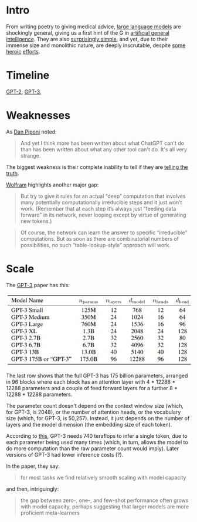 # Intro

From writing poetry to giving medical advice, [large language models](https://en.wikipedia.org/wiki/Large_language_model) are shockingly general, giving us a first hint of the G in [artificial general intelligence](https://en.wikipedia.org/wiki/Artificial_general_intelligence).  They are also [surprisingly simple](https://dugas.ch/artificial_curiosity/GPT_architecture.html), and yet, due to their immense size and monolithic nature, are deeply inscrutable, despite [some](https://arxiv.org/abs/2211.00593) [heroic](https://arxiv.org/abs/2012.14913) [efforts](https://arxiv.org/abs/2305.16130).

# Timeline

[GPT-2](https://en.wikipedia.org/wiki/GPT-2), [GPT-3](https://en.wikipedia.org/wiki/GPT-3), 

# Weaknesses

As [Dan Piponi](https://mathstodon.xyz/@dpiponi/111116694861297725) noted:

> And yet I think more has been written about what ChatGPT can't do than has been written about what any other tool can't do. It's all very strange.

The biggest weakness is their complete inability to tell if they are [telling the truth](https://en.wikipedia.org/wiki/Hallucination_(artificial_intelligence)).

[Wolfram](https://writings.stephenwolfram.com/2023/02/what-is-chatgpt-doing-and-why-does-it-work/) highlights another major gap:

> But try to give it rules for an actual “deep” computation that involves many potentially computationally irreducible steps and it just won’t work. (Remember that at each step it’s always just “feeding data forward” in its network, never looping except by virtue of generating new tokens.)

> Of course, the network can learn the answer to specific “irreducible” computations. But as soon as there are combinatorial numbers of possibilities, no such “table-lookup-style” approach will work.

# Scale

The [GPT-3](https://arxiv.org/abs/2005.14165) paper has this:

![Screenshot of a table of model sizes.](model_sizes.png)

The last row shows that the full GPT-3 has 175 billion parameters, arranged in 96 blocks where each block has an attention layer with 4 * 12288 * 12288 parameters and a couple of feed forward layers for a further 8 * 12288 * 12288 parameters.

The parameter count doesn't depend on the context window size (which, for GPT-3, is 2048), or the number of attention heads, or the vocabulary size (which, for GPT-3, is 50,257).  Instead, it just depends on the number of layers and the model dimension (the embedding size of each token).

According to [this](https://github.com/amirgholami/ai_and_memory_wall#nlp-models), GPT-3 needs 740 teraflops to infer a single token, due to each parameter being used many times (which, in turn, allows the model to do more computation than the raw parameter count would imply).  Later versions of GPT-3 had lower inference costs (?).

In the paper, they say:

>  for most tasks we find relatively smooth scaling with model capacity

and then, intriguingly:

> the gap between zero-, one-, and few-shot performance often grows with model capacity, perhaps suggesting that larger models are more proficient meta-learners
